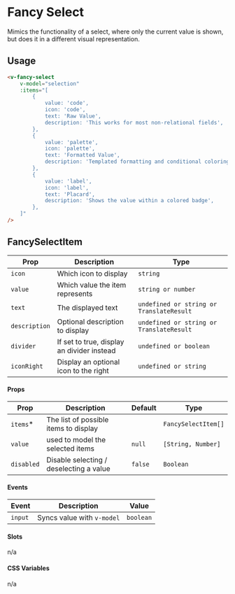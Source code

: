 # Fancy Select

Mimics the functionality of a select, where only the current value is shown, but does it in a different visual
representation.

## Usage

```html
<v-fancy-select
	v-model="selection"
	:items="[
		{
			value: 'code',
			icon: 'code',
			text: 'Raw Value',
			description: 'This works for most non-relational fields',
		},
		{
			value: 'palette',
			icon: 'palette',
			text: 'Formatted Value',
			description: 'Templated formatting and conditional coloring to text values',
		},
		{
			value: 'label',
			icon: 'label',
			text: 'Placard',
			description: 'Shows the value within a colored badge',
		},
	]"
/>
```

## FancySelectItem

| Prop          | Description                                | Type                                     |
| ------------- | ------------------------------------------ | ---------------------------------------- |
| `icon`        | Which icon to display                      | `string`                                 |
| `value`       | Which value the item represents            | `string or number`                       |
| `text`        | The displayed text                         | `undefined or string or TranslateResult` |
| `description` | Optional description to display            | `undefined or string or TranslateResult` |
| `divider`     | If set to true, display an divider instead | `undefined or boolean`                   |
| `iconRight`   | Display an optional icon to the right      | `undefined or string`                    |

#### Props

| Prop       | Description                             | Default | Type                |
| ---------- | --------------------------------------- | ------- | ------------------- |
| `items`\*  | The list of possible items to display   |         | `FancySelectItem[]` |
| `value`    | used to model the selected items        | `null`  | `[String, Number]`  |
| `disabled` | Disable selecting / deselecting a value | `false` | `Boolean`           |

#### Events

| Event   | Description                | Value     |
| ------- | -------------------------- | --------- |
| `input` | Syncs value with `v-model` | `boolean` |

#### Slots

n/a

#### CSS Variables

n/a
